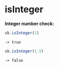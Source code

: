 # isInteger

**Integer number check:**

```javascript
sb.isInteger(1)
```

```text
-> true
```

```javascript
sb.isInteger(1.5)
```

```text
-> false
```

